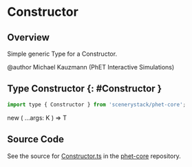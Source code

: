 # Constructor

## Overview

Simple generic Type for a Constructor.

@author Michael Kauzmann (PhET Interactive Simulations)

## Type Constructor {: #Constructor }


```js
import type { Constructor } from 'scenerystack/phet-core';
```


new ( ...args: K ) =&gt; T



## Source Code

See the source for [Constructor.ts](https://github.com/phetsims/phet-core/blob/main/js/types/Constructor.ts) in the [phet-core](https://github.com/phetsims/phet-core) repository.
